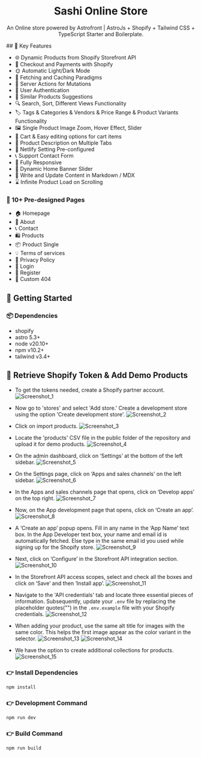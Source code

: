 <h1 align=center>Sashi Online Store</h1>

<p align=center>An Online store powered by Astrofront | AstroJs + Shopify + Tailwind CSS + TypeScript Starter and Boilerplate.</p>
## 📌 Key Features

- 🌐 Dynamic Products from Shopify Storefront API
- 💸 Checkout and Payments with Shopify
- 🌞 Automatic Light/Dark Mode
- 🚀 Fetching and Caching Paradigms
- 🔗 Server Actions for Mutations
- 🔐 User Authentication
- 🧩 Similar Products Suggestions
- 🔍 Search, Sort, Different Views Functionality
- 🏷️ Tags & Categories & Vendors & Price Range & Product Variants Functionality
- 🖼️ Single Product Image Zoom, Hover Effect, Slider
- 🛒 Cart & Easy editing options for cart items
- 📝 Product Description on Multiple Tabs
- 🔗 Netlify Setting Pre-configured
- 📞 Support Contact Form
- 📱 Fully Responsive
- 🔄 Dynamic Home Banner Slider
- 📝 Write and Update Content in Markdown / MDX
- ⌛ Infinite Product Load on Scrolling

### 📄 10+ Pre-designed Pages

- 🏠 Homepage
- 👤 About
- 📞 Contact
- 🛍️ Products
- 📦 Product Single
- 💡 Terms of services
- 📄 Privacy Policy
- 🔐 Login
- 🔑 Register
- 🚫 Custom 404

## 🚀 Getting Started

### 📦 Dependencies

- shopify
- astro 5.3+
- node v20.10+
- npm v10.2+
- tailwind v3.4+

<!-- get Shopify storefront API access token-->

## 🛒 Retrieve Shopify Token & Add Demo Products

- To get the tokens needed, create a Shopify partner account.
  ![Screenshot_1](https://raw.githubusercontent.com/tfmurad/images-shopify-commerce/refs/heads/main/1.png)

- Now go to 'stores' and select 'Add store.' Create a development store using the option 'Create development store'.
  ![Screenshot_2](https://raw.githubusercontent.com/tfmurad/images-shopify-commerce/refs/heads/main/2.png)

- Click on import products.
  ![Screenshot_3](https://raw.githubusercontent.com/tfmurad/images-shopify-commerce/refs/heads/main/3.png)

- Locate the 'products' CSV file in the public folder of the repository and upload it for demo products.
  ![Screenshot_4](https://raw.githubusercontent.com/tfmurad/images-shopify-commerce/refs/heads/main/4.png)

- On the admin dashboard, click on ‘Settings’ at the bottom of the left sidebar.
  ![Screenshot_5](https://raw.githubusercontent.com/tfmurad/images-shopify-commerce/refs/heads/main/5.png)

- On the Settings page, click on ‘Apps and sales channels’ on the left sidebar.
  ![Screenshot_6](https://raw.githubusercontent.com/tfmurad/images-shopify-commerce/refs/heads/main/6.png)

- In the Apps and sales channels page that opens, click on ‘Develop apps’ on the top right.
  ![Screenshot_7](https://raw.githubusercontent.com/tfmurad/images-shopify-commerce/refs/heads/main/7.png)

- Now, on the App development page that opens, click on ‘Create an app’.
  ![Screenshot_8](https://raw.githubusercontent.com/tfmurad/images-shopify-commerce/refs/heads/main/8.png)

- A ‘Create an app’ popup opens. Fill in any name in the ‘App Name’ text box. In the App Developer text box, your name and email id is automatically fetched. Else type in the same email id you used while signing up for the Shopify store.
  ![Screenshot_9](https://raw.githubusercontent.com/tfmurad/images-shopify-commerce/refs/heads/main/9.png)

- Next, click on ‘Configure’ in the Storefront API integration section.
  ![Screenshot_10](https://raw.githubusercontent.com/tfmurad/images-shopify-commerce/refs/heads/main/10.png)

- In the Storefront API access scopes, select and check all the boxes and click on ‘Save’ and then ‘Install app’.
  ![Screenshot_11](https://raw.githubusercontent.com/tfmurad/images-shopify-commerce/refs/heads/main/11.png)

- Navigate to the 'API credentials' tab and locate three essential pieces of information. Subsequently, update your `.env` file by replacing the placeholder quotes("") in the `.env.example` file with your Shopify credentials.
  ![Screenshot_12](https://raw.githubusercontent.com/tfmurad/images-shopify-commerce/refs/heads/main/12.png)

- When adding your product, use the same alt title for images with the same color. This helps the first image appear as the color variant in the selector.
  ![Screenshot_13](https://raw.githubusercontent.com/tfmurad/images-shopify-commerce/refs/heads/main/13.png)
  ![Screenshot_14](https://raw.githubusercontent.com/tfmurad/images-shopify-commerce/refs/heads/main/14.png)

- We have the option to create additional collections for products.
  ![Screenshot_15](https://raw.githubusercontent.com/tfmurad/images-shopify-commerce/refs/heads/main/15.png)

### 👉 Install Dependencies

```bash
npm install
```

### 👉 Development Command

```bash
npm run dev
```

### 👉 Build Command

```bash
npm run build
```

